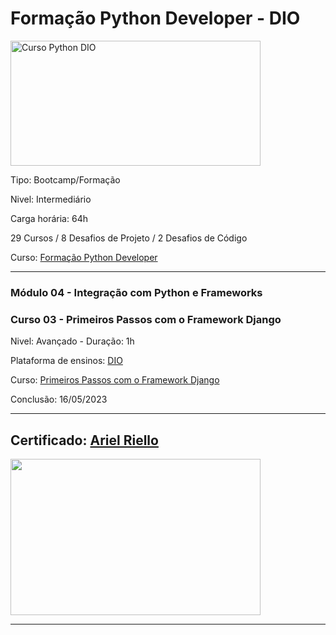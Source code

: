 # **Formação Python Developer - DIO**

<img src="https://hermes.dio.me/tracks/cover/ac0e208f-9ab9-471d-84ae-0107cfd2156a.png" alt="Curso Python DIO" width="400" height="200">

Tipo: Bootcamp/Formação

Nivel: Intermediário

Carga horária: 64h

29 Cursos / 8 Desafios de Projeto / 2 Desafios de Código

Curso: [Formação Python Developer](https://web.dio.me/track/formacao-python-developer)

---
### **Módulo 04 - Integração com Python e Frameworks**
### **Curso 03 - Primeiros Passos com o Framework Django**

Nivel: Avançado - Duração: 1h

Plataforma de ensinos: [DIO](www.dio.me)

Curso: [Primeiros Passos com o Framework Django](https://web.dio.me/course/primeiros-passos-com-o-framework-django/learning/5fafa354-3dd5-4912-8928-6e5a4774c377?back=/track/formacao-python-developer&tab=undefined&moduleId=undefined)

Conclusão: 16/05/2023

---
## Certificado: [Ariel Riello](https://www.dio.me/certificate/D5A95C52/share)

<img src="https://hermes.digitalinnovation.one/certificates/cover/D5A95C52.jpg" width="400" height="250">

---